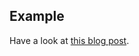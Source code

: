 ## Example

Have a look at [this blog post](http://theimowski.com/blog/2016/10-30-paket-why-command/index.html).
